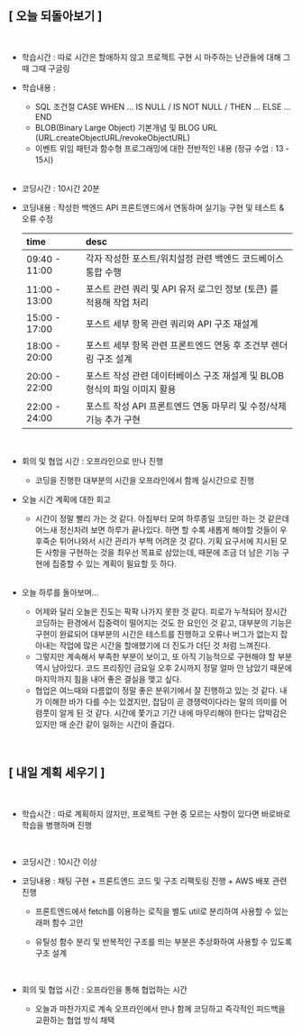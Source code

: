 ## [ 오늘 되돌아보기 ]

<br/>

- 학습시간 : 따로 시간은 할애하지 않고 프로젝트 구현 시 마주하는 난관들에 대해 그때 그때 구글링
- 학습내용 :

  - SQL 조건절 CASE WHEN ... IS NULL / IS NOT NULL / THEN ... ELSE ... END
  - BLOB(Binary Large Object) 기본개념 및 BLOG URL (URL.createObjectURL/revokeObjectURL)
  - 이벤트 위임 패턴과 함수형 프로그래밍에 대한 전반적인 내용 (정규 수업 : 13 - 15시)

  <br/>

- 코딩시간 : 10시간 20분
- 코딩내용 : 작성한 백엔드 API 프론트엔드에서 연동하며 실기능 구현 및 테스트 & 오류 수정

  | time          | desc                                                                      |
  | :------------ | :------------------------------------------------------------------------ |
  | 09:40 - 11:00 | 각자 작성한 포스트/위치설정 관련 백엔드 코드베이스 통합 수행              |
  | 11:00 - 13:00 | 포스트 관련 쿼리 및 API 유저 로그인 정보 (토큰) 를 적용해 작업 처리       |
  | 15:00 - 17:00 | 포스트 세부 항목 관련 쿼리와 API 구조 재설계                              |
  | 18:00 - 20:00 | 포스트 세부 항목 관련 프론트엔드 연동 후 조건부 렌더링 구조 설계          |
  | 20:00 - 22:00 | 포스트 작성 관련 데이터베이스 구조 재설계 및 BLOB 형식의 파일 이미지 활용 |
  | 22:00 - 24:00 | 포스트 작성 API 프론트엔드 연동 마무리 및 수정/삭제 기능 추가 구현        |

  <br/>

- 회의 및 협업 시간 : 오프라인으로 만나 진행

  - 코딩을 진행한 대부분의 시간을 오프라인에서 함께 실시간으로 진행

- 오늘 시간 계획에 대한 회고

  - 시간이 정말 빨리 가는 것 같다. 아침부터 모여 하루종일 코딩만 하는 것 같은데 어느새 정신차려 보면 하루가 끝나있다. 하면 할 수록 새롭게 해야할 것들이 우후죽순 튀어나와서 시간 관리가 부쩍 어려운 것 같다. 기획 요구서에 지시된 모든 사항을 구현하는 것을 최우선 목표로 삼았는데, 때문에 조금 더 남은 기능 구현에 집중할 수 있는 계획이 필요할 듯 하다.

  <br/>

- 오늘 하루를 돌아보며...

  - 어제와 달리 오늘은 진도는 팍팍 나가지 못한 것 같다. 피로가 누적되어 장시간 코딩하는 환경에서 집중력이 떨어지는 것도 한 요인인 것 같고, 대부분의 기능은 구현이 완료되어 대부분의 시간은 테스트를 진행하고 오류나 버그가 없는지 잡아내는 작업에 많은 시간을 할애했기에 더 진도가 더딘 것 처럼 느껴진다.
  - 그렇지만 계속해서 부족한 부분이 보이고, 또 아직 기능적으로 구현해야 할 부분 역시 남아있다. 코드 프리징인 금요일 오후 2시까지 정말 얼마 안 남았기 때문에 마지막까지 힘을 내어 좋은 결실을 맺고 싶다.
  - 협업은 여느때와 다름없이 정말 좋은 분위기에서 잘 진행하고 있는 것 같다. 내가 이해한 바가 다를 수는 있겠지만, 잡담이 곧 경쟁력이다라는 말의 의미를 어렴풋이 알게 된 것 같다. 시간에 쫓기고 기간 내에 마무리해야 한다는 압박감은 있지만 매 순간 같이 일하는 시간이 즐겁다.

<br/>

## [ 내일 계획 세우기 ]

<br/>

- 학습시간 : 따로 계획하지 않지만, 프로젝트 구현 중 모르는 사항이 있다면 바로바로 학습을 병행하며 진행

    <br/>

- 코딩시간 : 10시간 이상

- 코딩내용 : 채팅 구현 + 프론트엔드 코드 및 구조 리팩토링 진행 + AWS 배포 관련 진행

  - 프론트엔드에서 fetch를 이용하는 로직을 별도 util로 분리하여 사용할 수 있는 래퍼 함수 고안
  - 유틸성 함수 분리 및 반복적인 구조를 띄는 부분은 추상화하여 사용할 수 있도록 구조 설계

    <br/>

- 회의 및 협업 시간 : 오프라인을 통해 협업하는 시간
  - 오늘과 마찬가지로 계속 오프라인에서 만나 함께 코딩하고 즉각적인 피드백을 교환하는 협업 방식 채택
